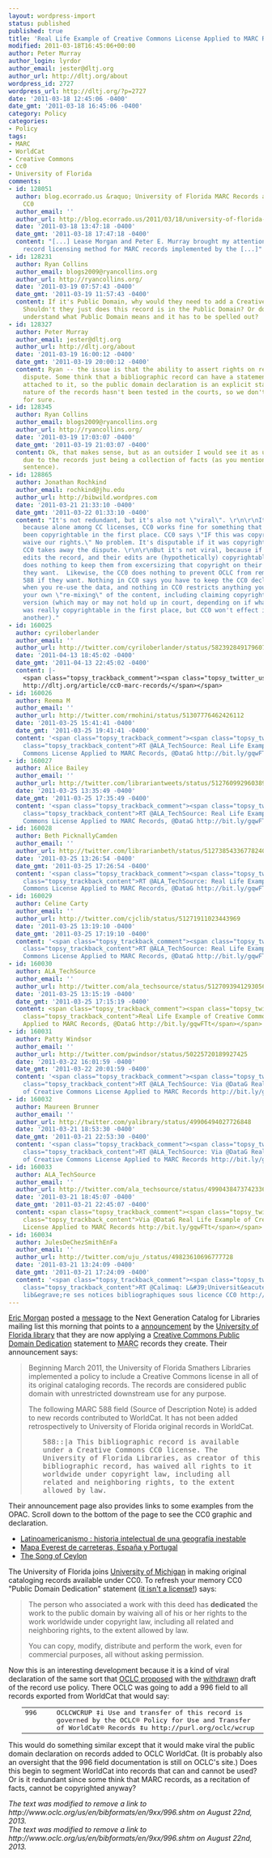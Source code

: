 ```yaml
---
layout: wordpress-import
status: published
published: true
title: 'Real Life Example of Creative Commons License Applied to MARC Records'
modified: 2011-03-18T16:45:06+00:00
author: Peter Murray
author_login: lyrdor
author_email: jester@dltj.org
author_url: http://dltj.org/about
wordpress_id: 2727
wordpress_url: http://dltj.org/?p=2727
date: '2011-03-18 12:45:06 -0400'
date_gmt: '2011-03-18 16:45:06 -0400'
category: Policy
categories:
- Policy
tags:
- MARC
- WorldCat
- Creative Commons
- cc0
- University of Florida
comments:
- id: 128051
  author: blog.ecorrado.us &raquo; University of Florida MARC Records avilable as
    CC0
  author_email: ''
  author_url: http://blog.ecorrado.us/2011/03/18/university-of-florida-marc-records-avilable-as-cc0/
  date: '2011-03-18 13:47:18 -0400'
  date_gmt: '2011-03-18 17:47:18 -0400'
  content: "[...] Lease Morgan and Peter E. Murray brought my attention to a new MARC
    record licensing method for MARC records implemented by the [...]"
- id: 128231
  author: Ryan Collins
  author_email: blogs2009@ryancollins.org
  author_url: http://ryancollins.org/
  date: '2011-03-19 07:57:43 -0400'
  date_gmt: '2011-03-19 11:57:43 -0400'
  content: If it's Public Domain, why would they need to add a Creative Commons license?
    Shouldn't they just does this record is in the Public Domain? Or do people not
    understand what Public Domain means and it has to be spelled out?
- id: 128327
  author: Peter Murray
  author_email: jester@dltj.org
  author_url: http://dltj.org/about
  date: '2011-03-19 16:00:12 -0400'
  date_gmt: '2011-03-19 20:00:12 -0400'
  content: Ryan -- the issue is that the ability to assert rights on records is in
    dispute. Some think that a bibliographic record can have a statement of rights
    attached to it, so the public domain declaration is an explicit statement. The
    nature of the records hasn't been tested in the courts, so we don't really know
    for sure.
- id: 128345
  author: Ryan Collins
  author_email: blogs2009@ryancollins.org
  author_url: http://ryancollins.org/
  date: '2011-03-19 17:03:07 -0400'
  date_gmt: '2011-03-19 21:03:07 -0400'
  content: Ok, that makes sense, but as an outsider I would see it as uncopyrightable
    due to the records just being a collection of facts (as you mention in your last
    sentence).
- id: 128865
  author: Jonathan Rochkind
  author_email: rochkind@jhu.edu
  author_url: http://bibwild.wordpres.com
  date: '2011-03-21 21:33:10 -0400'
  date_gmt: '2011-03-22 01:33:10 -0400'
  content: "It's not redundant, but it's also not \"viral\". \r\n\r\nIt's not redundant,
    because alone among CC licenses, CC0 works fine for something that may not have
    been copyrightable in the first place. CC0 says \"IF this was copyrightable, we
    waive our rights.\" No problem. It's disputable if it was copyrightable or not,
    CC0 takes away the dispute. \r\n\r\nBut it's not viral, because if someone else
    edits the record, and their edits are (hypothetically) copyrightable -- the CC0
    does nothing to keep them from excersizing that copyright on their edits however
    they want.  Likewise, the CC0 does nothing to prevent OCLC from removing that
    588 if they want. Nothing in CC0 says you have to keep the CC0 decleration intact
    when you re-use the data, and nothing in CC0 restricts anything you can do with
    your own \"re-mixing\" of the content, including claiming copyright on your re-mixed
    version (which may or may not hold up in court, depending on if what you added
    was really copyrightable in the first place, but CC0 won't effect it one way or
    another)."
- id: 160025
  author: cyriloberlander
  author_email: ''
  author_url: http://twitter.com/cyriloberlander/status/58239284917960704
  date: '2011-04-13 18:45:02 -0400'
  date_gmt: '2011-04-13 22:45:02 -0400'
  content: |-
    <span class="topsy_trackback_comment"><span class="topsy_twitter_username"><span class="topsy_trackback_content">Interesting use of Creative Commons in OCLC: http://www.uflib.ufl.edu/catmet/creativecommons.html
    http://dltj.org/article/cc0-marc-records/</span></span>
- id: 160026
  author: Reema M
  author_email: ''
  author_url: http://twitter.com/rmohini/status/51307776462426112
  date: '2011-03-25 15:41:41 -0400'
  date_gmt: '2011-03-25 19:41:41 -0400'
  content: '<span class="topsy_trackback_comment"><span class="topsy_twitter_username"><span
    class="topsy_trackback_content">RT @ALA_TechSource: Real Life Example of Creative
    Commons License Applied to MARC Records, @DataG http://bit.ly/gqwFTt</span></span>'
- id: 160027
  author: Alice Bailey
  author_email: ''
  author_url: http://twitter.com/librariantweets/status/51276099296038913
  date: '2011-03-25 13:35:49 -0400'
  date_gmt: '2011-03-25 17:35:49 -0400'
  content: '<span class="topsy_trackback_comment"><span class="topsy_twitter_username"><span
    class="topsy_trackback_content">RT @ALA_TechSource: Real Life Example of Creative
    Commons License Applied to MARC Records, @DataG http://bit.ly/gqwFTt</span></span>'
- id: 160028
  author: Beth PicknallyCamden
  author_email: ''
  author_url: http://twitter.com/librarianbeth/status/51273854336778240
  date: '2011-03-25 13:26:54 -0400'
  date_gmt: '2011-03-25 17:26:54 -0400'
  content: '<span class="topsy_trackback_comment"><span class="topsy_twitter_username"><span
    class="topsy_trackback_content">RT @ALA_TechSource: Real Life Example of Creative
    Commons License Applied to MARC Records, @DataG http://bit.ly/gqwFTt</span></span>'
- id: 160029
  author: Celine Carty
  author_email: ''
  author_url: http://twitter.com/cjclib/status/51271911023443969
  date: '2011-03-25 13:19:10 -0400'
  date_gmt: '2011-03-25 17:19:10 -0400'
  content: '<span class="topsy_trackback_comment"><span class="topsy_twitter_username"><span
    class="topsy_trackback_content">RT @ALA_TechSource: Real Life Example of Creative
    Commons License Applied to MARC Records, @DataG http://bit.ly/gqwFTt</span></span>'
- id: 160030
  author: ALA_TechSource
  author_email: ''
  author_url: http://twitter.com/ala_techsource/status/51270939412930560
  date: '2011-03-25 13:15:19 -0400'
  date_gmt: '2011-03-25 17:15:19 -0400'
  content: <span class="topsy_trackback_comment"><span class="topsy_twitter_username"><span
    class="topsy_trackback_content">Real Life Example of Creative Commons License
    Applied to MARC Records, @DataG http://bit.ly/gqwFTt</span></span>
- id: 160031
  author: Patty Windsor
  author_email: ''
  author_url: http://twitter.com/pwindsor/status/50225720189927425
  date: '2011-03-22 16:01:59 -0400'
  date_gmt: '2011-03-22 20:01:59 -0400'
  content: '<span class="topsy_trackback_comment"><span class="topsy_twitter_username"><span
    class="topsy_trackback_content">RT @ALA_TechSource: Via @DataG Real Life Example
    of Creative Commons License Applied to MARC Records http://bit.ly/gqwFTt</span></span>'
- id: 160032
  author: Maureen Brunner
  author_email: ''
  author_url: http://twitter.com/yalibrary/status/49906494027726848
  date: '2011-03-21 18:53:30 -0400'
  date_gmt: '2011-03-21 22:53:30 -0400'
  content: '<span class="topsy_trackback_comment"><span class="topsy_twitter_username"><span
    class="topsy_trackback_content">RT @ALA_TechSource: Via @DataG Real Life Example
    of Creative Commons License Applied to MARC Records http://bit.ly/gqwFTt</span></span>'
- id: 160033
  author: ALA_TechSource
  author_email: ''
  author_url: http://twitter.com/ala_techsource/status/49904384737423360
  date: '2011-03-21 18:45:07 -0400'
  date_gmt: '2011-03-21 22:45:07 -0400'
  content: <span class="topsy_trackback_comment"><span class="topsy_twitter_username"><span
    class="topsy_trackback_content">Via @DataG Real Life Example of Creative Commons
    License Applied to MARC Records http://bit.ly/gqwFTt</span></span>
- id: 160034
  author: JulesDeChezSmithEnFa
  author_email: ''
  author_url: http://twitter.com/uju_/status/49823610696777728
  date: '2011-03-21 13:24:09 -0400'
  date_gmt: '2011-03-21 17:24:09 -0400'
  content: '<span class="topsy_trackback_comment"><span class="topsy_twitter_username"><span
    class="topsy_trackback_content">RT @Calimaq: L&#39;Universit&eacute; de Floride
    lib&egrave;re ses notices bibliographiques sous licence CC0 http://t.co/Y1dTRq6</span></span>'
---
```

<p><a href="http://infomotions.com/" title="Infomotions, LLC">Eric Morgan</a> posted a <a href="http://article.gmane.org/gmane.culture.libraries.ngc4lib/9018" title="NGC4LIB mailing list message with the subject 'university of florida' by Eric Morgan on March 18,2011 | Gmane">message</a> to the Next Generation Catalog for Libraries mailing list this morning that points to a <a href="http://www.uflib.ufl.edu/catmet/creativecommons.html" title="Creative Commons License | University of Florida George A. Smathers Libraries">announcement</a> by the <a href="http://www.uflib.ufl.edu/" title="University of FLorida George A. Smathers Libraries homepage">University of Florida library</a> that they are now applying a <a href="http://creativecommons.org/publicdomain/zero/1.0/" title="CC0 1.0 Universal | Creative Commons">Creative Commons Public Domain Dedication</a> statement to <abbr title="MAchine Readable Cataloging">MARC</abbr> records they create.  Their announcement says:</p>
<blockquote><p>Beginning March 2011, the University of Florida Smathers Libraries implemented a policy to include a Creative Commons license in all of its original cataloging records. The records are considered public domain with unrestricted downstream use for any purpose.</p>
<p>The following MARC 588 field (Source of Description Note) is added to new records contributed to WorldCat. It has not been added retrospectively to University of Florida original records in WorldCat.</p>
<p style="padding-left:2em;font-family:monospace;">588::|a This bibliographic record is available under a Creative Commons CC0 license. The University of Florida Libraries, as creator of this bibliographic record, has waived all rights to it worldwide under copyright law, including all related and neighboring rights, to the extent allowed by law. </p>
</blockquote>
<p>Their announcement page also provides links to some examples from the OPAC.  Scroll down to the bottom of the page to see the CC0 graphic and declaration.</p>
<ul>
<li><a href="http://uf.catalog.fcla.edu/permalink.jsp?20UF005023800" title="http://uf.catalog.fcla.edu/permalink.jsp?20UF005023800">Latinoamericanismo : historia intelectual de una geograf&iacute;a inestable</a></li>
<li>
    <a href="http://uf.catalog.fcla.edu/permalink.jsp?20UF005056555" title="http://uf.catalog.fcla.edu/permalink.jsp?20UF005056555">Mapa Everest de carreteras, Espa&ntilde;a y Portugal</a></li>
<li>
    <a href="http://uf.catalog.fcla.edu/permalink.jsp?20UF005023882" title="http://uf.catalog.fcla.edu/permalink.jsp?20UF005023882">The Song of Ceylon</a></li>
</ul>
<p>The University of Florida joins <a href="http://www.lib.umich.edu/open-access-bibliographic-records" title="Open Access Bibliographic Records Available for Download and Use | Library Information Technology | MLibrary">University of Michigan</a> in making original cataloging records available under CC0.  To refresh your memory CC0 "Public Domain Dedication" statement (<a href="http://www.plagiarismtoday.com/2009/02/25/cc0-waiving-copyrights/" title="CC0: Waiving Copyrights">it isn't a license!</a>) says:<br />
<blockquote>
<p>The person who associated a work with this deed has <b>dedicated</b> the work to the public domain by waiving all of his or her rights to the work worldwide under copyright law, including all related and neighboring rights, to the extent allowed by law.</p>
<p>You can copy, modify, distribute and perform the work, even for commercial purposes, all without asking permission.</p>
</blockquote>
<p>Now this is an interesting development because it is a kind of viral declaration of the same sort that <a href="http://wiki.code4lib.org/index.php/OCLC_Policy_Change" title="OCLC Policy Change - Code4Lib">OCLC proposed</a> with the <a href="/article/oclc-review-board-initial-recommendations/">withdrawn</a> draft of the record use policy.  There OCLC was going to add a <span class="removed_link" title="http://www.oclc.org/us/en/bibformats/en/9xx/996.shtm">996 field</span> to all records exported from WorldCat that would say: </p>
<table border="0" cellpadding="1" cellspacing="0" style="padding-left:2em;font-family:monospace;">
<tbody>
<tr valign="top">
<td width="30" align="left">996</td>
<td width="10" align="right"></td>
<td width="17" align="left"></td>
<td width="90%" align="left">OCLCWCRUP &Dagger;i Use and transfer of this record is governed by the OCLC&reg; Policy for Use and Transfer of WorldCat&reg; Records &Dagger;u http://purl.org/oclc/wcrup</td>
</tr>
</tbody>
</table>
<p>This would do something similar except that it would make viral the public domain declaration on records added to OCLC WorldCat.  (It is probably also an oversight that the <span class="removed_link" title="http://www.oclc.org/us/en/bibformats/en/9xx/996.shtm">996 field</span> documentation is still on OCLC's site.)  Does this begin to segment WorldCat into records that can and cannot be used?  Or is it redundant since some think that MARC records, as a recitation of facts, cannot be copyrighted anyway?
<p style="padding:0;margin:0;font-style:italic;" class="removed_link">The text was modified to remove a link to http://www.oclc.org/us/en/bibformats/en/9xx/996.shtm on August 22nd, 2013.</p>
<p style="padding:0;margin:0;font-style:italic;" class="removed_link">The text was modified to remove a link to http://www.oclc.org/us/en/bibformats/en/9xx/996.shtm on August 22nd, 2013.</p>
